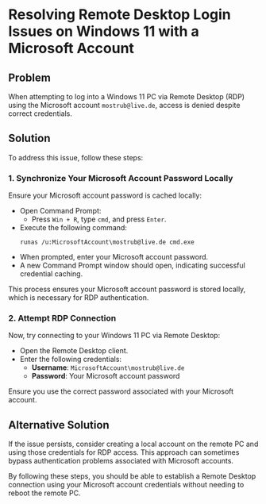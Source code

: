 # Resolving Remote Desktop Login Issues on Windows 11 with a Microsoft Account

## Problem

When attempting to log into a Windows 11 PC via Remote Desktop (RDP) using the Microsoft account `mostrub@live.de`, access is denied despite correct credentials.

## Solution

To address this issue, follow these steps:

### 1. Synchronize Your Microsoft Account Password Locally

Ensure your Microsoft account password is cached locally:

- Open Command Prompt:
  - Press `Win + R`, type `cmd`, and press `Enter`.
- Execute the following command:
  ```shell
  runas /u:MicrosoftAccount\mostrub@live.de cmd.exe
  ```
- When prompted, enter your Microsoft account password.
- A new Command Prompt window should open, indicating successful credential caching.

This process ensures your Microsoft account password is stored locally, which is necessary for RDP authentication. 

### 2. Attempt RDP Connection

Now, try connecting to your Windows 11 PC via Remote Desktop:

- Open the Remote Desktop client.
- Enter the following credentials:
  - **Username**: `MicrosoftAccount\mostrub@live.de`
  - **Password**: Your Microsoft account password

Ensure you use the correct password associated with your Microsoft account.

## Alternative Solution

If the issue persists, consider creating a local account on the remote PC and using those credentials for RDP access. This approach can sometimes bypass authentication problems associated with Microsoft accounts. 

By following these steps, you should be able to establish a Remote Desktop connection using your Microsoft account credentials without needing to reboot the remote PC. 